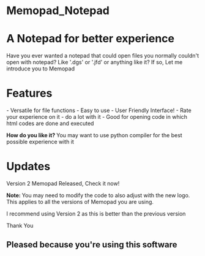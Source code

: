# Memopad_Notepad
# A Notepad for better experience
<p> Have you ever wanted a notepad that could open files you normally couldn't open with notepad? Like '.dgs' or '.jfd' or anything like it? If so, Let me introduce you to Memopad</p>
<h1> Features </h1>
- Versatile for file functions
- Easy to use
- User Friendly Interface!
- Rate your experience on it
- do a lot with it
- Good for opening code in which html codes are done and executed


<p> <b> How do you like it? </b>  You may want to use python compiler for the best possible experience with it </p>

# Updates
<p> Version 2 Memopad Released, Check it now! </p>
<p> <b> Note: </b> You may need to modify the code to also adjust with the new logo. This applies to all the versions of Memopad you are using. </p>
<p> I recommend using Version 2 as this is better than the previous version </p>
<p> Thank You </p>
<h2> Pleased because you're using this software </h2>

